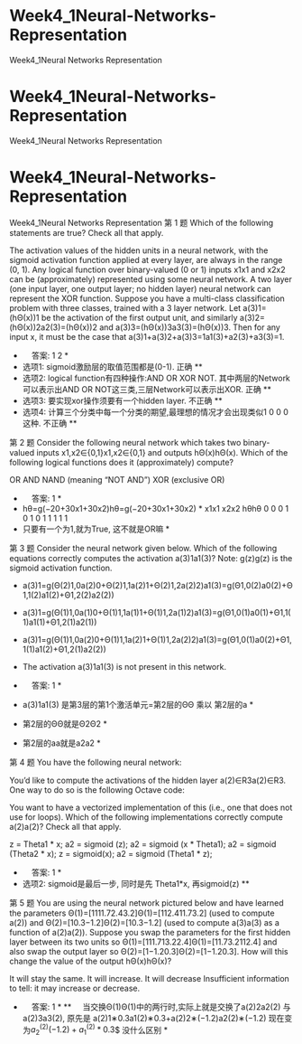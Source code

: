 # Week4_1Neural-Networks-Representation
Week4_1Neural Networks Representation
# Week4_1Neural-Networks-Representation
Week4_1Neural Networks Representation
# Week4_1Neural-Networks-Representation
Week4_1Neural Networks Representation
第 1 题
Which of the following statements are true? Check all that apply.

The activation values of the hidden units in a neural network, with the sigmoid activation function applied at every layer, are always in the range (0, 1).
Any logical function over binary-valued (0 or 1) inputs x1x1 and x2x2 can be (approximately) represented using some neural network.
A two layer (one input layer, one output layer; no hidden layer) neural network can represent the XOR function.
Suppose you have a multi-class classification problem with three classes, trained with a 3 layer network. Let a(3)1=(hΘ(x))1 be the activation of the first output unit, and similarly a(3)2=(hΘ(x))2a2(3)=(hΘ(x))2 and a(3)3=(hΘ(x))3a3(3)=(hΘ(x))3. Then for any input x, it must be the case that a(3)1+a(3)2+a(3)3=1a1(3)+a2(3)+a3(3)=1.
*     答案: 1 2 * 
* 选项1: sigmoid激励层的取值范围都是(0-1). 正确 ** 
* 选项2: logical function有四种操作:AND OR XOR NOT. 其中两层的Network可以表示出AND OR NOT这三类,三层Network可以表示出XOR. 正确 ** 
* 选项3: 要实现xor操作须要有一个hidden layer. 不正确 ** 
* 选项4: 计算三个分类中每一个分类的期望,最理想的情况才会出现类似1 0 0 0这种. 不正确 **

第 2 题
Consider the following neural network which takes two binary-valued inputs x1,x2∈{0,1}x1,x2∈{0,1} and outputs hΘ(x)hΘ(x). Which of the following logical functions does it (approximately) compute? 


OR
AND
NAND (meaning “NOT AND”)
XOR (exclusive OR) 
*     答案: 1 * 
* hθ=g(−20+30x1+30x2)hθ=g(−20+30x1+30x2) *
x1x1	x2x2	hθhθ
0	0	0
1	0	1
0	1	1
1	1	1
* 只要有一个为1,就为True, 这不就是OR嘛 *

第 3 题
Consider the neural network given below. Which of the following equations correctly computes the activation a(3)1a1(3)? Note: g(z)g(z) is the sigmoid activation function. 
 
* a(3)1=g(Θ(2)1,0a(2)0+Θ(2)1,1a(2)1+Θ(2)1,2a(2)2)a1(3)=g(Θ1,0(2)a0(2)+Θ1,1(2)a1(2)+Θ1,2(2)a2(2)) 
* a(3)1=g(Θ(1)1,0a(1)0+Θ(1)1,1a(1)1+Θ(1)1,2a(1)2)a1(3)=g(Θ1,0(1)a0(1)+Θ1,1(1)a1(1)+Θ1,2(1)a2(1)) 
* a(3)1=g(Θ(1)1,0a(2)0+Θ(1)1,1a(2)1+Θ(1)1,2a(2)2)a1(3)=g(Θ1,0(1)a0(2)+Θ1,1(1)a1(2)+Θ1,2(1)a2(2)) 
* The activation a(3)1a1(3) is not present in this network.

*     答案: 1 * 
* a(3)1a1(3) 是第3层的第1个激活单元=第2层的ΘΘ 乘以 第2层的a * 
* 第2层的ΘΘ就是Θ2Θ2 * 
* 第2层的aa就是a2a2 *

第 4 题
You have the following neural network: 
 
You’d like to compute the activations of the hidden layer a(2)∈R3a(2)∈R3. 
One way to do so is the following Octave code: 
 
You want to have a vectorized implementation of this (i.e., one that does not use for loops). Which of the following implementations correctly compute a(2)a(2)? Check all that apply.

z = Theta1 * x; a2 = sigmoid (z);
a2 = sigmoid (x * Theta1);
a2 = sigmoid (Theta2 * x);
z = sigmoid(x); a2 = sigmoid (Theta1 * z);
*     答案: 1 * 
* 选项2: sigmoid是最后一步, 同时是先 Theta1*x, 再sigmoid(z) **

第 5 题
You are using the neural network pictured below and have learned the parameters Θ(1)=[1111.72.43.2]Θ(1)=[112.411.73.2] (used to compute a(2)) and Θ(2)=[10.3−1.2]Θ(2)=[10.3−1.2] (used to compute a(3)a(3) as a function of a(2)a(2)). 
Suppose you swap the parameters for the first hidden layer between its two units so Θ(1)=[111.713.22.4]Θ(1)=[11.73.2112.4] and also swap the output layer so Θ(2)=[1−1.20.3]Θ(2)=[1−1.20.3]. How will this change the value of the output hΘ(x)hΘ(x)? 


It will stay the same.
It will increase.
It will decrease
Insufficient information to tell: it may increase or decrease.
*     答案: 1 * 
**     当交换Θ(1)Θ(1)中的两行时,实际上就是交换了a(2)2a2(2) 与 a(2)3a3(2), 
原先是 a(2)1∗0.3a1(2)∗0.3+a(2)2∗(−1.2)a2(2)∗(−1.2) 现在变为$a_2^{(2)}(-1.2)+a_1^{(2)}*0.3$$ 没什么区别 *
